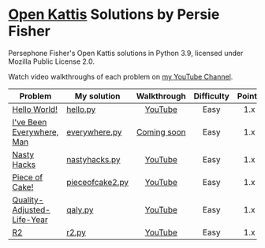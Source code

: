 # [Open Kattis](https://open.kattis.com) Solutions by Persie Fisher
Persephone Fisher's Open Kattis solutions in Python 3.9, licensed under Mozilla Public License 2.0.

Watch video walkthroughs of each problem on [my YouTube Channel](https://www.youtube.com/channel/UCJDdOrmYqdDqtTUPGcvFhpg?sub_confirmation=1).

| Problem | My solution | Walkthrough | Difficulty | Points |
| ------- | ----------- | :---------: | :--------: | :----: |
[Hello World!](http://open.kattis.com/problems/hello) | [hello.py](hello.py) | [YouTube](https://youtu.be/uwl9T0m1kzE) | Easy | 1.x
[I've Been Everywhere, Man](http://open.kattis.com/problems/everywhere) | [everywhere.py](everywhere.py) | [Coming soon]() | Easy | 1.x
[Nasty Hacks](http://open.kattis.com/problems/nastyhacks)  | [nastyhacks.py](nastyhacks.py) | [YouTube](https://www.youtube.com/watch?v=rtInHFBTVdM) | Easy | 1.x
[Piece of Cake!](http://open.kattis.com/problems/pieceofcake2) | [pieceofcake2.py](pieceofcake2.py) | [YouTube](https://youtu.be/sMZY-Paelpk) | Easy | 1.x
[Quality-Adjusted-Life-Year](http://open.kattis.com/problems/qaly) | [qaly.py](qaly.py) | [YouTube](https://youtu.be/qOqwZeJAOdI) | Easy | 1.x
[R2](http://open.kattis.com/problems/r2) | [r2.py](r2.py) | [YouTube](https://www.youtube.com/watch?v=G236iQhkeiU) | Easy | 1.x
